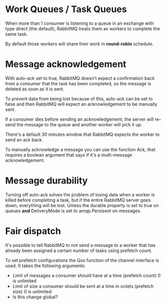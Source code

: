 # Work Queues / Task Queues

When more than 1 consumer is listening to a queue in an exchange with type direct (the default), RabbitMQ treats them as workers to complete the same task.

By default those workers will share their work in **round-robin** schedule.

# Message acknowledgement

With auto-ack set to true, RabbitMQ doesn't expect a confirmation back from a consumer that the task has been completed, so the message is deleted as soon as it is sent.

To prevent data from being lost because of this, auto-ack can be set to false and then RabbitMQ will expect an acknowledgement to be manually sent.

If a consumer dies before sending an acknowledgement, the server will re-send the message to the queue and another worker will pick it up.

There's a default 30 minutes window that RabbitMQ expects the worker to send an ack back. 

To manually acknowledge a message you can use the function Ack, that requires a boolean argument that says if it's a multi-message acknowledgement.

# Message durability

Turning off auto-ack solves the problem of losing data when a worker is killed before completing a task, but if the entire RabbitMQ server goes down, everything will be lost. Unless the durable property is set to true on queues **and** DeliveryMode is set to amqp.Persisent on messages.

# Fair dispatch

It's possible to tell RabbitMQ to not send a message to a worker that has already been assigned a certain number of tasks using prefetch count.

To set prefetch configurations the Qos function of the channel interface is used. It takes the following arguments:
- Limit of messages a consumer should have at a time (prefetch count) 0 is unlimited
- Limit of size a consumer should be sent at a time in octets (prefetch size) 0 is unlimited 
- Is this change global?
